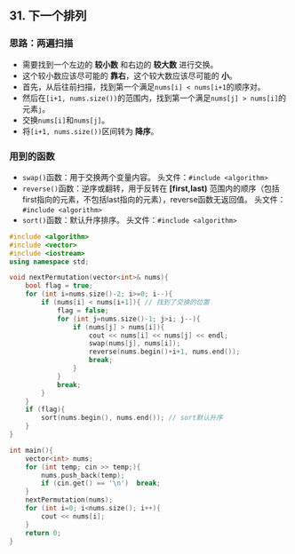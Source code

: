 ## 31. 下一个排列
### 思路：两遍扫描
* 需要找到一个左边的 **较小数** 和右边的 **较大数** 进行交换。
* 这个较小数应该尽可能的 **靠右**，这个较大数应该尽可能的 **小**。
* 首先，从后往前扫描，找到第一个满足`nums[i] < nums[i+1`的顺序对。
* 然后在`[i+1, nums.size())`的范围内，找到第一个满足`nums[j] > nums[i]`的元素`j`。
* 交换`nums[i]`和`nums[j]`。
* 将`[i+1, nums.size())`区间转为 **降序**。
### 用到的函数
* `swap()`函数：用于交换两个变量内容。
头文件：`#include <algorithm>`
* `reverse()`函数：逆序或翻转，用于反转在 **[first,last)** 范围内的顺序（包括first指向的元素，不包括last指向的元素），reverse函数无返回值。
头文件：`#include <algorithm>`
* `sort()`函数：默认升序排序。
头文件：`#include <algorithm>`
```C++
#include <algorithm>
#include <vector>
#include <iostream>
using namespace std;

void nextPermutation(vector<int>& nums){
	bool flag = true;
	for (int i=nums.size()-2; i>=0; i--){
		if (nums[i] < nums[i+1]){ // 找到了交换的位置 
			flag = false;
			for (int j=nums.size()-1; j>i; j--){
				if (nums[j] > nums[i]){
					cout << nums[i] << nums[j] << endl;
					swap(nums[j], nums[i]);
					reverse(nums.begin()+i+1, nums.end());
					break;
				}				
			}			
			break;
		}
	}
	if (flag){
		sort(nums.begin(), nums.end()); // sort默认升序 
	}
}

int main(){
	vector<int> nums;
 	for (int temp; cin >> temp;){
 		nums.push_back(temp);
		if (cin.get() == '\n')	break;
	}
	nextPermutation(nums);	
	for (int i=0; i<nums.size(); i++){
		cout << nums[i];
	}
	return 0;
}
```
